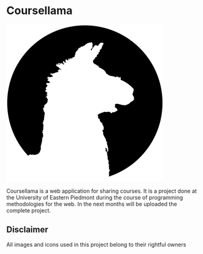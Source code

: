 # Coursellama
![logo](https://raw.githubusercontent.com/DaveDeDave/Coursellama/main/docs/llama_logo.png)

Coursellama is a web application for sharing courses. It is a project done at the University of Eastern Piedmont during the course of programming methodologies for the web. In the next months will be uploaded the complete project.

## Disclaimer
All images and icons used in this project belong to their rightful owners
